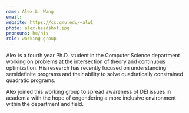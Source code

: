 ```yaml
---
name: Alex L. Wang
email:
website: https://cs.cmu.edu/~alw1
photo: alex-headshot.jpg
pronouns: he/his
role: working group
---
```


Alex is a fourth year Ph.D. student in the Computer Science department working on problems at the intersection of theory and continuous optimization. His research has recently focused on understanding semidefinite programs and their ability to solve quadratically constrained quadratic programs.

Alex joined this working group to spread awareness of DEI issues in academia with the hope of engendering a more inclusive environment within the department and field.
